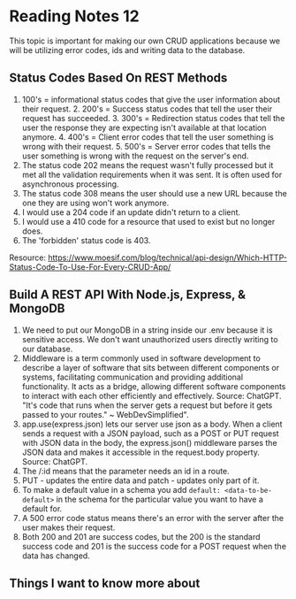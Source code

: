 # Reading Notes 12

This topic is important for making our own CRUD applications because we will be utilizing error codes, ids and writing data to the database.

## Status Codes Based On REST Methods

1. 100's = informational status codes that give the user information about their request.
    2. 200's = Success status codes that tell the user their request has succeeded.
    3. 300's = Redirection status codes that tell the user the response they are expecting isn't available at that location anymore.
    4. 400's = Client error codes that tell the user something is wrong with their request.
    5. 500's = Server error codes that tells the user something is wrong with the request on the server's end.
2. The status code 202 means the request wasn't fully processed but it met all the validation requirements when it was sent. It is often used for asynchronous processing.
3. The status code 308 means the user should use a new URL because the one they are using won't work anymore.
4. I would use a 204 code if an update didn't return to a client.
5. I would use a 410 code for a resource that used to exist but no longer does.
6. The 'forbidden' status code is 403.

Resource: <https://www.moesif.com/blog/technical/api-design/Which-HTTP-Status-Code-To-Use-For-Every-CRUD-App/>

## Build A REST API With Node.js, Express, & MongoDB

1. We need to put our MongoDB in a string inside our .env because it is sensitive access. We don't want unauthorized users directly writing to our database.
2. Middleware is a term commonly used in software development to describe a layer of software that sits between different components or systems, facilitating communication and providing additional functionality. It acts as a bridge, allowing different software components to interact with each other efficiently and effectively. Source: ChatGPT. "It's code that runs when the server gets a request but before it gets passed to your routes." ~ WebDevSimplified".
3. app.use(express.json) lets our server use json as a body. When a client sends a request with a JSON payload, such as a POST or PUT request with JSON data in the body, the express.json() middleware parses the JSON data and makes it accessible in the request.body property. Source: ChatGPT.
4. The /:id means that the parameter needs an id in a route.
5. PUT - updates the entire data and patch - updates only part of it.
6. To make a default value in a schema you add ``` default: <data-to-be-default> ``` in the schema for the particular value you want to have a default for.
7. A 500 error code status means there's an error with the server after the user makes their request.
8. Both 200 and 201 are success codes, but the 200 is the standard success code and 201 is the success code for a POST request when the data has changed.

## Things I want to know more about
